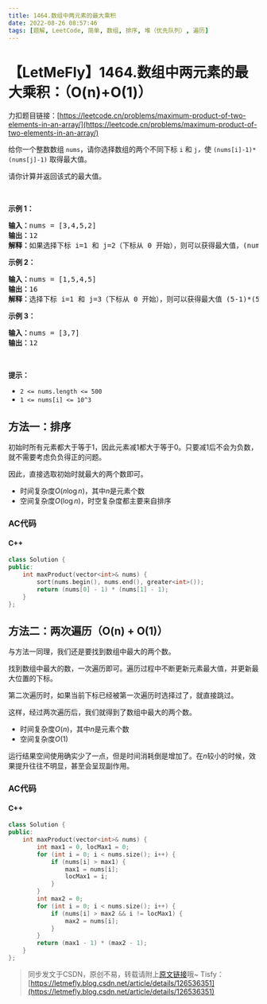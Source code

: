 ```yaml
---
title: 1464.数组中两元素的最大乘积
date: 2022-08-26 08:57:46
tags: [题解, LeetCode, 简单, 数组, 排序, 堆（优先队列）, 遍历]
---
```


# 【LetMeFly】1464.数组中两元素的最大乘积：（O(n)+O(1)）

力扣题目链接：[https://leetcode.cn/problems/maximum-product-of-two-elements-in-an-array/](https://leetcode.cn/problems/maximum-product-of-two-elements-in-an-array/)

<p>给你一个整数数组 <code>nums</code>，请你选择数组的两个不同下标 <code>i</code> 和 <code>j</code><em>，</em>使 <code>(nums[i]-1)*(nums[j]-1)</code> 取得最大值。</p>

<p>请你计算并返回该式的最大值。</p>

<p>&nbsp;</p>

<p><strong>示例 1：</strong></p>

<pre><strong>输入：</strong>nums = [3,4,5,2]
<strong>输出：</strong>12 
<strong>解释：</strong>如果选择下标 i=1 和 j=2（下标从 0 开始），则可以获得最大值，(nums[1]-1)*(nums[2]-1) = (4-1)*(5-1) = 3*4 = 12 。 
</pre>

<p><strong>示例 2：</strong></p>

<pre><strong>输入：</strong>nums = [1,5,4,5]
<strong>输出：</strong>16
<strong>解释：</strong>选择下标 i=1 和 j=3（下标从 0 开始），则可以获得最大值 (5-1)*(5-1) = 16 。
</pre>

<p><strong>示例 3：</strong></p>

<pre><strong>输入：</strong>nums = [3,7]
<strong>输出：</strong>12
</pre>

<p>&nbsp;</p>

<p><strong>提示：</strong></p>

<ul>
	<li><code>2 &lt;= nums.length &lt;= 500</code></li>
	<li><code>1 &lt;= nums[i] &lt;= 10^3</code></li>
</ul>


    
## 方法一：排序

初始时所有元素都大于等于1，因此元素减1都大于等于0。只要减1后不会为负数，就不需要考虑负负得正的问题。

因此，直接选取初始时就最大的两个数即可。

+ 时间复杂度$O(n\log n)$，其中$n$是元素个数
+ 空间复杂度$O(\log n)$，时空复杂度都主要来自排序

### AC代码

#### C++

```cpp
class Solution {
public:
    int maxProduct(vector<int>& nums) {
        sort(nums.begin(), nums.end(), greater<int>());
        return (nums[0] - 1) * (nums[1] - 1);
    }
};
```

## 方法二：两次遍历（O(n) + O(1)）

与方法一同理，我们还是要找到数组中最大的两个数。

找到数组中最大的数，一次遍历即可。遍历过程中不断更新元素最大值，并更新最大位置的下标。

第二次遍历时，如果当前下标已经被第一次遍历时选择过了，就直接跳过。

这样，经过两次遍历后，我们就得到了数组中最大的两个数。

+ 时间复杂度$O(n)$，其中$n$是元素个数
+ 空间复杂度$O(1)$

运行结果空间使用确实少了一点，但是时间消耗倒是增加了。在$n$较小的时候，效果提升往往不明显，甚至会呈现副作用。

### AC代码

#### C++

```cpp
class Solution {
public:
    int maxProduct(vector<int>& nums) {
        int max1 = 0, locMax1 = 0;
        for (int i = 0; i < nums.size(); i++) {
            if (nums[i] > max1) {
                max1 = nums[i];
                locMax1 = i;
            }
        }
        int max2 = 0;
        for (int i = 0; i < nums.size(); i++) {
            if (nums[i] > max2 && i != locMax1) {
                max2 = nums[i];
            }
        }
        return (max1 - 1) * (max2 - 1);
    }
};
```

> 同步发文于CSDN，原创不易，转载请附上[原文链接](https://leetcode.letmefly.xyz/2022/08/26/LeetCode%201464.%E6%95%B0%E7%BB%84%E4%B8%AD%E4%B8%A4%E5%85%83%E7%B4%A0%E7%9A%84%E6%9C%80%E5%A4%A7%E4%B9%98%E7%A7%AF/)哦~
> Tisfy：[https://letmefly.blog.csdn.net/article/details/126536351](https://letmefly.blog.csdn.net/article/details/126536351)
